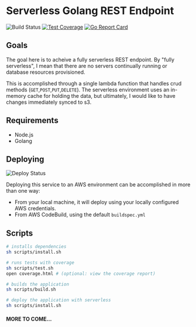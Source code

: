 # Serverless Golang REST Endpoint

![Build Status](https://travis-ci.com/nerney/serverless-rest-golang.svg?branch=master)
[![Test Coverage](https://codecov.io/gh/nerney/serverless-rest-golang/branch/master/graph/badge.svg)](https://codecov.io/gh/nerney/serverless-rest-golang)
[![Go Report Card](https://goreportcard.com/badge/github.com/nerney/serverless-rest-golang)](https://goreportcard.com/report/github.com/nerney/serverless-rest-golang)

## Goals

The goal here is to acheive a fully serverless REST endpoint. By "fully serverless", I mean that there are no servers continually running or database resources provisioned.

This is accomplished through a single lambda function that handles crud methods (`GET`,`POST`,`PUT`,`DELETE`).
The serverless environment uses an in-memory cache for holding the data, but ultimately, I would like to have changes immediately synced to s3.

## Requirements

- Node.js
- Golang

## Deploying

![Deploy Status](https://codebuild.us-east-1.amazonaws.com/badges?uuid=eyJlbmNyeXB0ZWREYXRhIjoiWXNBSisyeXNlQlh4T2RDc1E4VHZkVW9MOVJJa3d0SzFqa1VEdldmZ2hGSHJJbStRVjZhNWRhaGNJQXgxZ2NVT1RkNWhiNlhBWjgzQ2hkQW9QNy84ZXFFPSIsIml2UGFyYW1ldGVyU3BlYyI6Ik91THkyRFBoMS9UaDYvdUwiLCJtYXRlcmlhbFNldFNlcmlhbCI6MX0%3D&branch=master)

Deploying this service to an AWS environment can be accomplished in more than one way:

- From your local machine, it will deploy using your locally configured AWS credentials.
- From AWS CodeBuild, using the default `buildspec.yml`

## Scripts

```bash
# installs dependencies
sh scripts/install.sh

# runs tests with coverage
sh scripts/test.sh
open coverage.html # (optional: view the coverage report)

# builds the application
sh scripts/build.sh

# deploy the application with serverless
sh scripts/install.sh

```

#### MORE TO COME...